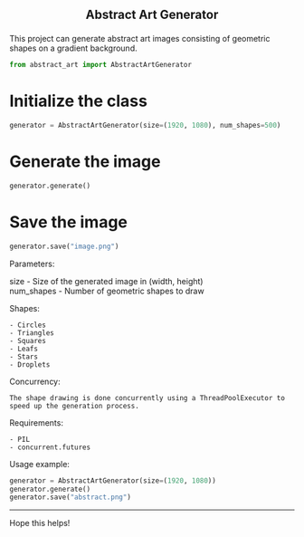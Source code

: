 <h2><p align="center">Abstract Art Generator</p></h2>

This project can generate abstract art images consisting of geometric shapes on a gradient background.

```python
from abstract_art import AbstractArtGenerator
```

# Initialize the class 
```python
generator = AbstractArtGenerator(size=(1920, 1080), num_shapes=500)
```

# Generate the image
```python
generator.generate()
```

# Save the image 
```python
generator.save("image.png")
```
Parameters:

size - Size of the generated image in (width, height)  
num_shapes - Number of geometric shapes to draw

Shapes:
```
- Circles   
- Triangles
- Squares   
- Leafs     
- Stars
- Droplets
```

Concurrency:
```
The shape drawing is done concurrently using a ThreadPoolExecutor to  
speed up the generation process.
```

Requirements:
```
- PIL
- concurrent.futures
```

Usage example:
```python
generator = AbstractArtGenerator(size=(1920, 1080))
generator.generate()
generator.save("abstract.png")
```

<hr>

Hope this helps!

